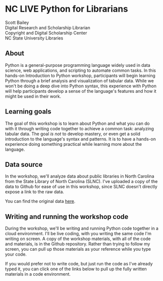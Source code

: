 # NC LIVE Python for Librarians

Scott Bailey\
Digital Research and Scholarship Librarian\
Copyright and Digital Scholarship Center\
NC State University Libraries

## About

Python is a general-purpose programming language widely used in data science, web applications, and scripting to automate common tasks. In this hands-on Introduction to Python workshop, participants will begin learning Python through a brief analysis and visualization of tabular data. While we won't be doing a deep dive into Python syntax, this experience with Python will help participants develop a sense of the language's features and how it might be used in their work.

## Learning goals

The goal of this workshop is to learn about Python and what you can do with it through writing code together to achieve a common task: analyzing tabular data. The goal _is not_ to develop mastery, or even get a solid introduction to the language's syntax and patterns. It is to have a hands-on experience doing something practical while learning more about the language.

## Data source

In the workshop, we'll analyze data about public libraries in North Carolina from the State Library of North Carolina (SLNC). I've uploaded a copy of the data to Github for ease of use in this workshop, since SLNC doesn't directly expose a link to the raw data.

You can find the original data [here](https://statelibrary.ncdcr.gov/fy20-statistical-report-north-carolina-libraries-draft).

## Writing and running the workshop code

During the workshop, we'll be writing and running Python code together in a cloud environment. I'll be live coding, with you writing the same code I'm writing on screen. A copy of the workshop materials, with all of the code and materials, is in the Github repository. Rather than trying to follow my screen, you can pull up those materials as your reference while you type your code.

If you would prefer not to write code, but just run the code as I've already typed it, you can click one of the links below to pull up the fully written materials in a code environment.
